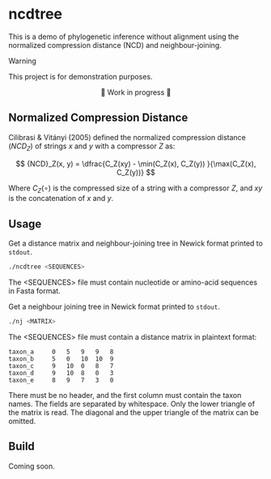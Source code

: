 # ncdtree

This is a demo of phylogenetic inference without alignment using the normalized compression distance (NCD) and neighbour-joining.

> [!WARNING]
> This project is for demonstration purposes.

<center>🚧 Work in progress 🚧</center>

## Normalized Compression Distance

Cilibrasi & Vitányi (2005) defined the normalized compression distance ($NCD_Z$) of strings $x$ and $y$ with a compressor $Z$ as:

$$
{NCD}_Z(x, y) = \dfrac{C_Z(xy) - \min(C_Z(x), C_Z(y)) }{\max(C_Z(x), C_Z(y))}
$$

Where $C_Z(\circ)$ is the compressed size of a string with a compressor $Z$, and $xy$ is the concatenation of $x$ and $y$.

## Usage

Get a distance matrix and neighbour-joining tree in Newick format printed to `stdout`.

```sh
./ncdtree <SEQUENCES>
```

The \<SEQUENCES\> file must contain nucleotide or amino-acid sequences in Fasta format.

Get a neighbour joining tree in Newick format printed to `stdout`.

```sh
./nj <MATRIX>
```

The \<SEQUENCES\> file must contain a distance matrix in plaintext format:

```
taxon_a 	0 	5 	9 	9 	8
taxon_b 	5 	0 	10 	10 	9
taxon_c 	9 	10 	0 	8 	7
taxon_d 	9 	10 	8 	0 	3
taxon_e 	8 	9 	7 	3 	0
```

There must be no header, and the first column must contain the taxon names. The fields are separated by whitespace. Only the lower triangle of the matrix is read. The diagonal and the upper triangle of the matrix can be omitted.

## Build

Coming soon.
